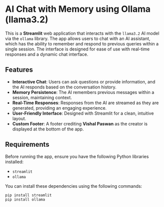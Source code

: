 # AI Chat with Memory using Ollama (llama3.2)

This is a **Streamlit** web application that interacts with the `llama3.2` AI model via the `ollama` library. The app allows users to chat with an AI assistant, which has the ability to remember and respond to previous queries within a single session. The interface is designed for ease of use with real-time responses and a dynamic chat interface.

## Features

- **Interactive Chat**: Users can ask questions or provide information, and the AI responds based on the conversation history.
- **Memory Persistence**: The AI remembers previous messages within a session, maintaining context.
- **Real-Time Responses**: Responses from the AI are streamed as they are generated, providing an engaging experience.
- **User-Friendly Interface**: Designed with Streamlit for a clean, intuitive layout.
- **Custom Footer**: A footer crediting **Vishal Paswan** as the creator is displayed at the bottom of the app.

## Requirements

Before running the app, ensure you have the following Python libraries installed:

- `streamlit`
- `ollama`

You can install these dependencies using the following commands:

```bash
pip install streamlit
pip install ollama
